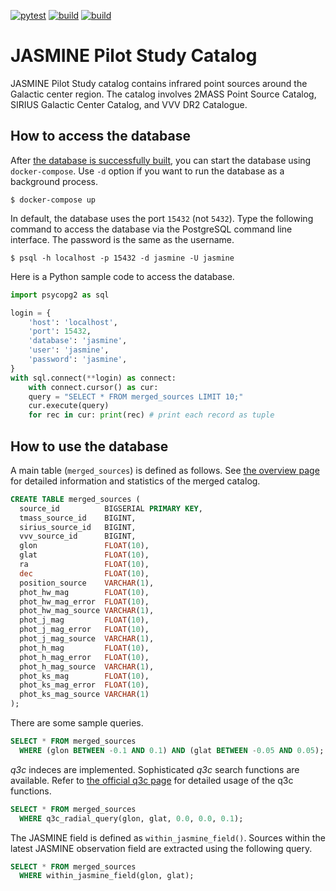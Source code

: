 [![pytest](https://github.com/JASMINE-Mission/pilot_catalog/actions/workflows/build_mkdocs.yml/badge.svg?branch=develop)](https://github.com/JASMINE-Mission/pilot_catalog/actions/workflows/build_mkdocs.yml)
[![build](https://github.com/JASMINE-Mission/pilot_catalog/actions/workflows/deploy_mkdocs.yml/badge.svg?branch=develop)](https://github.com/JASMINE-Mission/pilot_catalog/actions/workflows/deploy_mkdocs.yml)
[![build](https://github.com/JASMINE-Mission/pilot_catalog/actions/workflows/build_image.yml/badge.svg?branch=develop)](https://github.com/JASMINE-Mission/pilot_catalog/actions/workflows/build_image.yml)
# JASMINE Pilot Study Catalog

JASMINE Pilot Study catalog contains infrared point sources around the Galactic center region. The catalog involves 2MASS Point Source Catalog, SIRIUS Galactic Center Catalog, and VVV DR2 Catalogue.


## How to access the database
After [the database is successfully built][build], you can start the database using `docker-compose`. Use `-d` option if you want to run the database as a background process.

``` console
$ docker-compose up
```

[build]: https://jasmine-mission.github.io/pilot_catalog/build/


In default, the database uses the port `15432` (not `5432`). Type the following command to access the database via the PostgreSQL command line interface. The password is the same as the username.

``` console
$ psql -h localhost -p 15432 -d jasmine -U jasmine
```

Here is a Python sample code to access the database.

``` python
import psycopg2 as sql

login = {
    'host': 'localhost',
    'port': 15432,
    'database': 'jasmine',
    'user': 'jasmine',
    'password': 'jasmine',
}
with sql.connect(**login) as connect:
    with connect.cursor() as cur:
    query = "SELECT * FROM merged_sources LIMIT 10;"
    cur.execute(query)
    for rec in cur: print(rec) # print each record as tuple
```


## How to use the database
A main table (`merged_sources`) is defined as follows. See [the overview page][overview] for detailed information and statistics of the merged catalog.

[overview]: https://jasmine-mission.github.io/pilot_catalog/overview/

``` sql
CREATE TABLE merged_sources (
  source_id          BIGSERIAL PRIMARY KEY,
  tmass_source_id    BIGINT,
  sirius_source_id   BIGINT,
  vvv_source_id      BIGINT,
  glon               FLOAT(10),
  glat               FLOAT(10),
  ra                 FLOAT(10),
  dec                FLOAT(10),
  position_source    VARCHAR(1),
  phot_hw_mag        FLOAT(10),
  phot_hw_mag_error  FLOAT(10),
  phot_hw_mag_source VARCHAR(1),
  phot_j_mag         FLOAT(10),
  phot_j_mag_error   FLOAT(10),
  phot_j_mag_source  VARCHAR(1),
  phot_h_mag         FLOAT(10),
  phot_h_mag_error   FLOAT(10),
  phot_h_mag_source  VARCHAR(1),
  phot_ks_mag        FLOAT(10),
  phot_ks_mag_error  FLOAT(10),
  phot_ks_mag_source VARCHAR(1)
);
```


There are some sample queries.

``` sql
SELECT * FROM merged_sources
  WHERE (glon BETWEEN -0.1 AND 0.1) AND (glat BETWEEN -0.05 AND 0.05);
```


*q3c* indeces are implemented. Sophisticated *q3c* search functions are available. Refer to [the official q3c page][q3c] for detailed usage of the q3c functions.

``` sql
SELECT * FROM merged_sources
  WHERE q3c_radial_query(glon, glat, 0.0, 0.0, 0.1);
```

[q3c]: https://github.com/segasai/q3c


The JASMINE field is defined as `within_jasmine_field()`. Sources within the latest JASMINE observation field are extracted using the following query.

``` sql
SELECT * FROM merged_sources
  WHERE within_jasmine_field(glon, glat);
```
